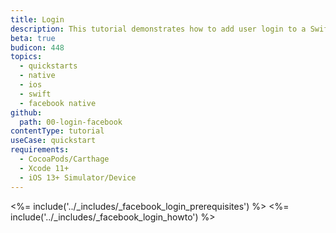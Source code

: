 ```yaml
---
title: Login
description: This tutorial demonstrates how to add user login to a Swift application using native Facebook Login.
beta: true
budicon: 448
topics:
  - quickstarts
  - native
  - ios
  - swift
  - facebook native
github:
  path: 00-login-facebook
contentType: tutorial
useCase: quickstart
requirements:
  - CocoaPods/Carthage
  - Xcode 11+
  - iOS 13+ Simulator/Device
---
```


<!-- markdownlint-disable MD002 MD041 -->

<%= include('../_includes/_facebook_login_prerequisites') %>
<%= include('../_includes/_facebook_login_howto') %>
